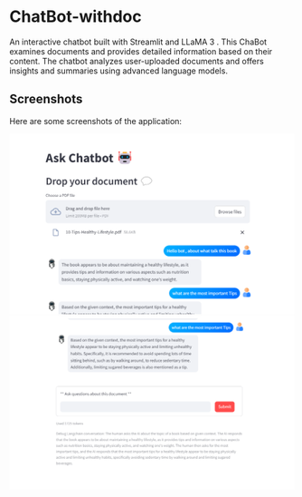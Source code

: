 # ChatBot-withdoc

An interactive chatbot built with Streamlit and LLaMA 3 . This ChaBot examines documents and provides detailed information based on their content. The chatbot analyzes user-uploaded documents and offers insights and summaries using advanced language models.

## Screenshots

Here are some screenshots of the application:

![screenshot](Screenshot/img1.png)
![screenshot](Screenshot/img2.png)


